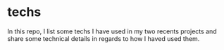 # techs
In this repo, I list some techs I have used in my two recents projects and share some technical details in regards to how I haved used them.
